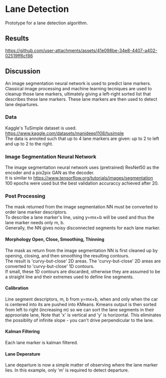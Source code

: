 # Lane Detection
Prototype for a lane detection algorithm.

## Results <a name="results"></a>
https://github.com/user-attachments/assets/41e098be-34e8-4407-a402-02519ff6cf86

## Discussion <a name="discussion">
An image segmentation neural network is used to predict lane markers.  
Classical image processing and machine learning tecniques are used to cleanup those lane markers, ultimately giving a left-right sorted list that describes these lane markers.
These lane markers are then used to detect lane departures.

### Data
Kaggle's TuSimple dataset is used.  
https://www.kaggle.com/datasets/manideep1108/tusimple  
The data is annoted such that up to 4 lane markers are given: up to 2 to left and up to 2 to the right.  

### Image Segmentation Neural Network <a name="image_segmentations">  
The image segmentation neural network uses (pretrained) ResNet50 as the encoder and a pix2pix GAN as the decoder.  
It is similar to https://www.tensorflow.org/tutorials/images/segmentation  
100 epochs were used but the best validation accuraccy achieved after 20.  

### Post Processing  
The mask returned from the image segmentation NN must be converted to order lane marker descriptors.  
To describe a lane marker's line, using y=mx+b will be used and thus the lane marker needs only m, b.  
Generally, the NN gives noisy disconnected segments for each lane marker.  

#### Morphology Open, Close, Smoothing, Thinning
The mask as return from the image segmentation NN is first cleaned up by opening, closing, and then smoothing the resulting contours.  
The result is 'curvy-but-close' 2D areas. The 'curvy-but-close' 2D areas are converted to 'curvy-but-close' 1D contours.  
If small, these 1D contours are discarded, otherwise they are assumed to be a straight line and their extremes used to define line segments.  


#### Calibration  
Line segment descriptors, m, b from y=mx+b, when and only when the car is centered into its are pushed into KMeans.
Kmeans output is then sorted from left to right (increasing m) so we can sort the lane segments in their approoriate lane,
Note that 'x' is vertical and 'y' is horizontal. This eliminates the possiblity of infinite slope -
you can't drive perpendicular to the lane.

#### Kalman Filtering  
Each lane marker is kalman filtered.  

#### Lane Deperature  
Lane departure is now a simple matter of observing where the lane marker lies. In this example, only 'm' is required to detect departure.  
